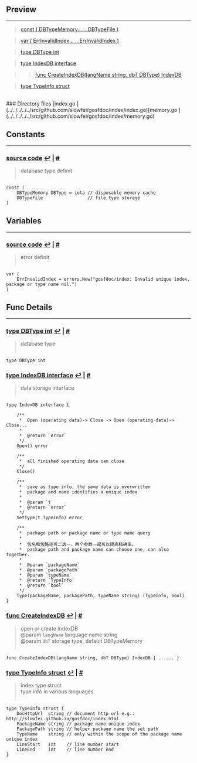 
## Preview
------

> [const ( DBTypeMemory... ...DBTypeFile )](#f_const___DBTypeMemory---_---DBTypeFile__)<a name="p_const___DBTypeMemory---_---DBTypeFile__"><a/>

> [var ( ErrInvalidIndex... ...ErrInvalidIndex )](#f_var___ErrInvalidIndex---_---ErrInvalidIndex__)<a name="p_var___ErrInvalidIndex---_---ErrInvalidIndex__"><a/>

> [type DBType int](#f_type_DBType_int)<a name="p_type_DBType_int"><a/>

> [type IndexDB interface](#f_type_IndexDB_interface)<a name="p_type_IndexDB_interface"><a/>

>> [func CreateIndexDB(langName string, dbT DBType) IndexDB](#f_func_CreateIndexDB_langName_string_dbT_DBType__IndexDB)<a name="p_func_CreateIndexDB_langName_string_dbT_DBType__IndexDB"><a/>

> [type TypeInfo struct](#f_type_TypeInfo_struct)<a name="p_type_TypeInfo_struct"><a/>

<br/>
### Directory files
[index.go ](../../../../../src/github.com/slowfei/gosfdoc/index/index.go)[memory.go ](../../../../../src/github.com/slowfei/gosfdoc/index/memory.go)

## Constants
------
### [source code](../../../../../src/github.com/slowfei/gosfdoc/index/index.go#L23-L26) <a name="f_const___DBTypeMemory---_---DBTypeFile__"><a/> [↩](#p_const___DBTypeMemory---_---DBTypeFile__) | [#](#f_const___DBTypeMemory---_---DBTypeFile__)
> database type definit<br/>
> <br/>


<pre><code class='go custom'>const (
	DBTypeMemory DBType = iota // disposable memory cache
	DBTypeFile                 // file type storage
)</code></pre>


## Variables
------
### [source code](../../../../../src/github.com/slowfei/gosfdoc/index/index.go#L29-L31) <a name="f_var___ErrInvalidIndex---_---ErrInvalidIndex__"><a/> [↩](#p_var___ErrInvalidIndex---_---ErrInvalidIndex__) | [#](#f_var___ErrInvalidIndex---_---ErrInvalidIndex__)
> error definit<br/>
> <br/>


<pre><code class='go custom'>var (
	ErrInvalidIndex = errors.New("gosfdoc/index: Invalid unique index, package or type name nil.")
)</code></pre>


## Func Details
------
### [type DBType int](../../../../../src/github.com/slowfei/gosfdoc/index/index.go#L20-L20) <a name="f_type_DBType_int"><a/> [↩](#p_type_DBType_int) | [#](#f_type_DBType_int)
> database type<br/>
> <br/>


<pre><code class='go custom'>type DBType int</code></pre>


### [type IndexDB interface](../../../../../src/github.com/slowfei/gosfdoc/index/index.go#L36-L72) <a name="f_type_IndexDB_interface"><a/> [↩](#p_type_IndexDB_interface) | [#](#f_type_IndexDB_interface)
> data storage interface<br/>
> <br/>


<pre><code class='go custom'>type IndexDB interface {

	/**
	 *  Open (operating data)-> Close -> Open (operating data)-> Close...
	 *
	 *  @return `error`
	 */
	Open() error

	/**
	 *  all finished operating data can close
	 */
	Close()

	/**
	 *  save as type info, the same data is overwritten
	 *  package and name identifies a unique index
	 *
	 *  @param `t`
	 *  @return `error`
	 */
	SetType(t TypeInfo) error

	/**
	 *	package path or package name or type name query
	 *
	 *	包名和包路径可二选一，两个参数一起可以提高精确率。
	 *	package path and package name can choose one, can also together.
	 *
	 *	@param `packageName`
	 *	@param `packagePath`
	 *	@param `typeName`
	 *	@return `TypeInfo`
	 *	@return `bool`
	 */
	Type(packageName, packagePath, typeName string) (TypeInfo, bool)
}</code></pre>


### [func CreateIndexDB](../../../../../src/github.com/slowfei/gosfdoc/index/index.go#L80-L83) <a name="f_func_CreateIndexDB_langName_string_dbT_DBType__IndexDB"><a/> [↩](#p_func_CreateIndexDB_langName_string_dbT_DBType__IndexDB) | [#](#f_func_CreateIndexDB_langName_string_dbT_DBType__IndexDB)
> open or create IndexDB<br/>
> @param `langName` language name string<br/>
> @param `dbT`      storage type, default DBTypeMemory<br/>
> <br/>


<pre><code class='go custom'>func CreateIndexDB(langName string, dbT DBType) IndexDB { ...... }</code></pre>


### [type TypeInfo struct](../../../../../src/github.com/slowfei/gosfdoc/index/index.go#L89-L96) <a name="f_type_TypeInfo_struct"><a/> [↩](#p_type_TypeInfo_struct) | [#](#f_type_TypeInfo_struct)
> index type struct<br/>
> type info in various languages<br/>
> <br/>


<pre><code class='go custom'>type TypeInfo struct {
	DocHttpUrl  string // document http url e.g.: http://slowfei.github.io/gosfdoc/index.html
	PackageName string // package name unique index
	PackagePath string // helper package name the set path
	TypeName    string // only within the scope of the package name unique index
	LineStart   int    // line number start
	LineEnd     int    // line number end
}</code></pre>


